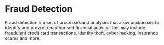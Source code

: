 

# Fraud Detection

Fraud detection is a set of processes and analyses that allow businesses to identify and prevent unauthorised financial activity. This may include fraudulent credit card transactions, identity theft, cyber hacking, insurance scams and more.



